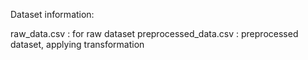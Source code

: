 Dataset information:

raw_data.csv : for raw dataset
preprocessed_data.csv : preprocessed dataset, applying transformation
